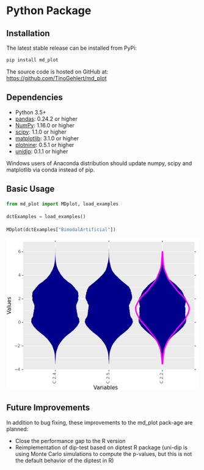 # Python Package

## Installation

The latest stable release can be installed from PyPi:

```sh
pip install md_plot
```

The source code is hosted on GitHub at: https://github.com/TinoGehlert/md_plot

## Dependencies

- Python 3.5+
- [pandas](https://pandas.pydata.org): 0.24.2 or higher
- [NumPy](http://www.numpy.org): 1.16.0 or higher
- [scipy](https://www.scipy.org/): 1.1.0 or higher
- [matplotlib](https://matplotlib.org/): 3.1.0 or higher
- [plotnine](https://plotnine.readthedocs.io/en/stable/): 0.5.1 or higher
- [unidip](https://github.com/BenjaminDoran/unidip/): 0.1.1 or higher

Windows users of Anaconda distribution should update numpy, scipy and matplotlib via conda instead of pip.

## Basic Usage

```python
from md_plot import MDplot, load_examples

dctExamples = load_examples()

MDplot(dctExamples["BimodalArtificial"])
```

![artificial bimodal distribution](images/bimodal_artificial.png)

## Future Improvements

In addition to bug fixing, these improvements to the md_plot pack-age are planned:
- Close the performance gap to the R version
- Reimplementation of dip-test based on diptest R package (uni-dip is using Monte Carlo simulations to compute the p-values, but this is not the default behavior of the diptest in R)
